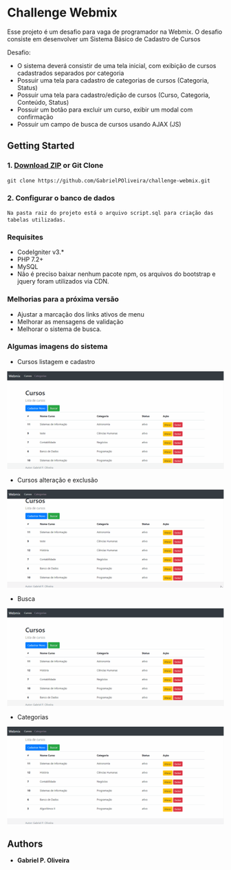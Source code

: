 # Challenge Webmix

Esse projeto é um desafio para vaga de programador na Webmix. O desafio consiste em desenvolver um Sistema Básico de Cadastro de Cursos

Desafio:
* O sistema deverá consistir de uma tela inicial, com exibição de cursos cadastrados separados por categoria
* Possuir uma tela para cadastro de categorias de cursos (Categoria, Status)
* Possuir uma tela para cadastro/edição de cursos (Curso, Categoria, Conteúdo, Status)
* Possuir um botão para excluir um curso, exibir um modal com confirmação
* Possuir um campo de busca de cursos usando AJAX (JS)

## Getting Started
### 1. [Download ZIP](https://github.com/GabrielPOliveira/challenge-webmix.git) or Git Clone
```
git clone https://github.com/GabrielPOliveira/challenge-webmix.git
```
### 2. Configurar o banco de dados
```
Na pasta raiz do projeto está o arquivo script.sql para criação das tabelas utilizadas.
```
### Requisites
- CodeIgniter v3.*
- PHP 7.2+
- MySQL
- Não é preciso baixar nenhum pacote npm, os arquivos do bootstrap e jquery foram utilizados via CDN.

###  Melhorias para a próxima versão
 - Ajustar a marcação dos links ativos de menu
 - Melhorar as mensagens de validação
 - Melhorar o sistema de busca.

### Algumas imagens do sistema
- Cursos listagem e cadastro

<img src="cursos.gif"/>

- Cursos alteração e exclusão

<img src="cursosup.gif"/>

- Busca 

<img src="busca.gif"/>

- Categorias


<img src="categoria.gif"/>




## Authors
* **Gabriel P. Oliveira**
